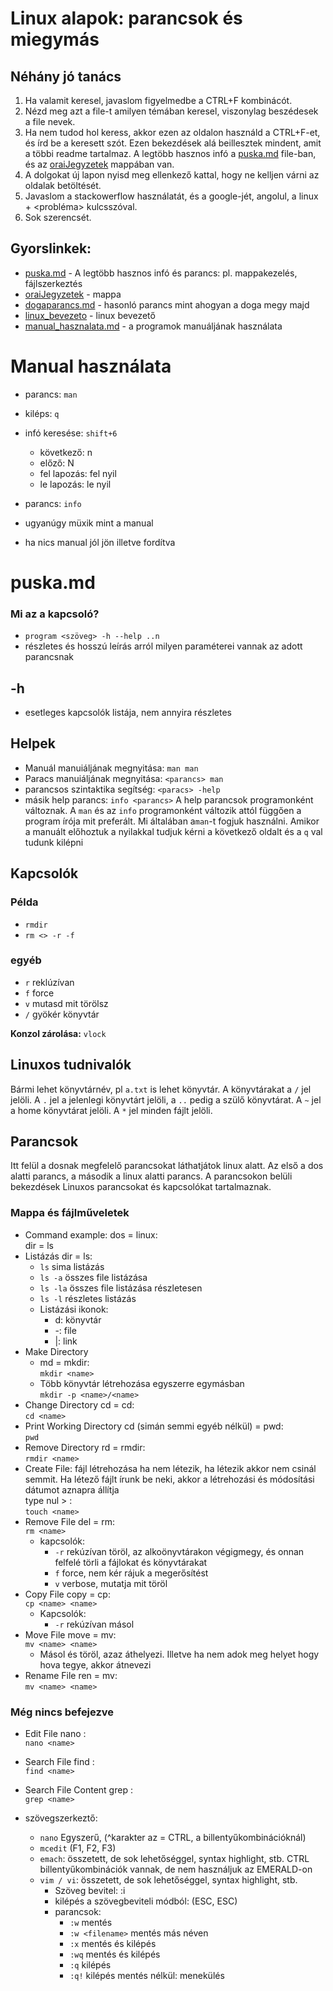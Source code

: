 # Linux alapok: parancsok és miegymás
## Néhány jó tanács
1. Ha valamit keresel, javaslom figyelmedbe a CTRL+F kombinácót. 
2. Nézd meg azt a file-t amilyen témában keresel, viszonylag beszédesek a file nevek.
3. Ha nem tudod hol keress, akkor ezen az oldalon használd a CTRL+F-et, és írd be a keresett szót. Ezen bekezdések alá beillesztek mindent, amit a többi readme tartalmaz. A legtöbb hasznos infó a [puska.md] file-ban, és az [oraiJegyzetek] mappában van.
4. A dolgokat új lapon nyisd meg ellenkező kattal, hogy ne kelljen várni az oldalak betöltését.
5. Javaslom a stackowerflow használatát, és a google-jét, angolul, a linux + <probléma> kulcsszóval.
6. Sok szerencsét.

## Gyorslinkek:
- [puska.md] - A legtöbb hasznos infó és parancs: pl. mappakezelés, fájlszerkeztés
- [oraiJegyzetek] - mappa
- [dogaparancs.md] - hasonló parancs mint ahogyan a doga megy majd
- [linux_bevezeto] - linux bevezető
- [manual_hasznalata.md] - a programok manuáljának használata


[puska.md]: https://github.com/tatarmb4s/linux-alapok/blob/master/puska.md
[oraiJegyzetek]: https://github.com/tatarmb4s/linux-alapok/tree/master/oraiJegyzetek
[dogaparancs.md]: https://github.com/tatarmb4s/linux-alapok/blob/master/oraiJegyzetek/dogaparancs.md
[linux_bevezeto]: https://github.com/tatarmb4s/linux-alapok/blob/master/oraiJegyzetek/linux_bevezeto.md
[manual_hasznalata.md]: https://github.com/tatarmb4s/linux-alapok/blob/master/oraiJegyzetek/manual_hasznalata.md


# Manual használata

- parancs: `man`
- kiléps: `q`
- infó keresése: `shift+6`
  - következő: n
  - előző: N
  - fel lapozás: fel nyil
  - le lapozás: le nyil

- parancs: `info`
- ugyanúgy müxik mint a manual
- ha nics manual jól jön illetve fordítva

# puska.md

### Mi az a kapcsoló?
 - `program <szöveg> -h --help ..n`
 - részletes és hosszú leírás arról milyen paraméterei vannak az adott parancsnak

## -h
- esetleges kapcsolók listája, nem annyira részletes

## Helpek
- Manuál manuiáljának megnyitása: `man man`
- Paracs manuiáljának megnyitása: `<parancs> man`
- parancsos szintaktika segítség: `<paracs> -help`
- másik help parancs: `info <parancs>`
A help parancsok programonként változnak. A `man` és az `info` programonként változik attól függően a program írója mit preferált. Mi általában a`man`-t fogjuk használni. Amikor a manuált előhoztuk a nyilakkal tudjuk kérni a következő oldalt és a `q` val tudunk kilépni

## Kapcsolók

### Példa
- `rmdir`
- `rm <> -r -f`
### egyéb
- `r` reklúzívan
- `f` force
- `v` mutasd mit törölsz
- `/` gyökér könyvtár

**Konzol zárolása:** `vlock` <br>

## Linuxos tudnivalók
Bármi lehet könyvtárnév, pl `a.txt` is lehet könyvtár. A könyvtárakat a `/` jel jelöli. A `.` jel a jelenlegi könyvtárt jelöli, a `..` pedig a szülő könyvtárat. A `~` jel a home könyvtárat jelöli. A `*` jel minden fájlt jelöli.

## Parancsok
Itt felül a dosnak megfelelő parancsokat láthatjátok linux alatt. Az első a dos alatti parancs, a második a linux alatti parancs. A parancsokon belüli bekezdések Linuxos parancsokat és kapcsolókat tartalmaznak.
### Mappa és fájlműveletek
- Command example:
    dos = linux: <br>
    dir = ls
- Listázás
    dir = ls: <br>
    - `ls` sima listázás
    - `ls -a` összes file listázása
    - `ls -la` összes file listázása részletesen
    - `ls -l` részletes listázás
    - Listázási ikonok:
      - d: könyvtár
      - -: file
      - |: link
- Make Directory
    - md = mkdir: <br>
    `mkdir <name>`
    - Több könyvtár létrehozása egyszerre egymásban<br>
    `mkdir -p <name>/<name>`
- Change Directory
    cd = cd: <br>
    `cd <name>`
- Print Working Directory
    cd (simán semmi egyéb nélkül) = pwd: <br>
    `pwd`
- Remove Directory
    rd = rmdir: <br>
    `rmdir <name>`
- Create File: fájl létrehozása ha nem létezik, ha létezik akkor nem csinál semmit. Ha létező fájlt írunk be neki, akkor a létrehozási és módosítási dátumot aznapra állítja <br>
    type nul > <name>: <br>
    `touch <name>`
- Remove File
    del = rm: <br>
    `rm <name>`
    - kapcsolók:
      - `-r` rekúzívan töröl, az alkoönyvtárakon végigmegy, és onnan felfelé törli a fájlokat és könyvtárakat
      - `f` force, nem kér rájuk a megerősítést
      - `v` verbose, mutatja mit töröl
- Copy File
    copy = cp: <br>
    `cp <name> <name>`
    - Kapcsolók:
      - `-r` rekúzívan másol
- Move File
    move = mv: <br>
    `mv <name> <name>`
    - Másol és töröl, azaz áthelyezi. Illetve ha nem adok meg helyet hogy hova tegye, akkor átnevezi
- Rename File
    ren = mv: <br>
    `mv <name> <name>`

### Még nincs befejezve
- Edit File
    nano <name>: <br>
    `nano <name>`
- Search File
    find <name>: <br>
    `find <name>`
- Search File Content
    grep <name>: <br>
    `grep <name>`


- szövegszerkeztő:
    - `nano` Egyszerű, (^karakter az = CTRL, a billentyűkombinációknál)
    - `mcedit` (F1, F2, F3)
    - `emach`: összetett, de sok lehetőséggel, syntax highlight, stb. CTRL billentyűkombinációk vannak, de nem használjuk az EMERALD-on
    - `vim / vi`: összetett, de sok lehetőséggel, syntax highlight, stb.
      - Szöveg bevitel: :i
      - kilépés a szövegbeviteli módból: (ESC, ESC)
      - parancsok:
        - `:w` mentés
        - `:w <filename>` mentés más néven
        - `:x` mentés és kilépés
        - `:wq` mentés és kilépés
        - `:q` kilépés
        - `:q!` kilépés mentés nélkül: menekülés